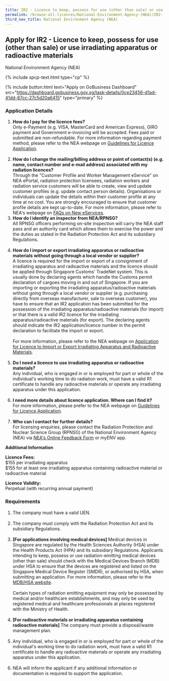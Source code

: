 ```yaml
---
title: IR2 - Licence to keep, possess for use (other than sale) or use irradiating apparatus or radioactive materials
permalink: /browse-all-licences/National-Environment-Agency-(NEA)/IR2---Licence-to-keep--possess-for-use-(other-than-sale)-or-use-irradiating-apparatus-or-radioactive-materials
third_nav_title: National Environment Agency (NEA)
---
```


## Apply for IR2 - Licence to keep, possess for use (other than sale) or use irradiating apparatus or radioactive materials

National Environment Agency (NEA)

{% include spcp-text.html type="cp" %}

{% include button.html text="Apply on GoBusiness Dashboard" src="https://dashboard.gobusiness.gov.sg/task-details/0ce23456-d1ad-41dd-87cc-27c5d20a6415" type="primary" %}

<H3>Application Details</H3>

<ol>
<li><strong>How do I pay for the licence fees? </strong><br />Only e-Payment (e.g. VISA, MasterCard and American Express), GIRO payment and Government e-invoicing will be accepted. Fees paid or submitted are non-refundable. For more information regarding payment method, please refer to the NEA webpage on <a href="https://www.nea.gov.sg/our-services/radiation-safety/guidelines-for-licence-application-and-annual-payment" target="_blank" rel="noopener">Guidelines for Licence Application</a>.<br /><br /></li>
<li><strong>How do I change the mailing/billing address or point of contact(s) (e.g. name, contact number and e-mail address) associated with my radiation licences? </strong><br />Through the "Customer Profile and Worker Management eService" on NEA ePortal, radiation protection licensees, radiation workers and radiation service customers will be able to create, view and update customer profiles (e.g. update contact person details). Organisations or individuals can update the details within their customer profile at any time at no cost. You are strongly encouraged to ensure that customer profile details are kept up-to-date. For more information, please refer to NEA's webpage on <a href="https://www.nea.gov.sg/our-services/radiation-safety/changes-in-2023/faqs-on-new-eservices" target="_blank" rel="noopener">FAQs on New eServices</a>.</li>
<li><strong>How do I identify an inspector from NEA/RPNSG? </strong><br />All RPNSG officers performing on-site inspection will carry the NEA staff pass and an authority card which allows them to exercise the power and the duties as stated in the Radiation Protection Act and its subsidiary Regulations.<br /><br /></li>
<li><strong>How do I import or export irradiating apparatus or radioactive materials without going through a local vendor or supplier? </strong><br />A licence is required for the import or export of a consignment of irradiating apparatus and radioactive materials and the licence should be applied through Singapore Customs' TradeNet system. This is usually done by declaring agents which handle the Customs permit declaration of cargoes moving in and out of Singapore. If you are importing or exporting the irradiating apparatus/radioactive materials without going through a local vendor or supplier (e.g. purchasing directly from overseas manufacturer, sale to overseas customer), you have to ensure that an IR2 application has been submitted for the possession of the irradiating apparatus/radioactive materials (for import) or that there is a valid IR2 licence for the irradiating apparatus/radioactive materials (for export). The declaring agents should indicate the IR2 application/licence number in the permit declaration to facilitate the import or export.<br /><br />For more information, please refer to the NEA webpage on <a href="https://www.nea.gov.sg/our-services/radiation-safety/information-on-licence-to-import-or-export-irradiating-apparatus-and-radioactive-materials/application-for-licence-to-import-or-export-irradiating-apparatus-and-radioactive-materials" target="_blank" rel="noopener">Application for Licence to Import or Export Irradiating Apparatus and Radioactive Materials</a>.<br /><br /></li>
<li><strong>Do I need a licence to use irradiating apparatus or radioactive materials? </strong><br />Any individual, who is engaged in or is employed for part or whole of the individual's working time to do radiation work, must have a valid R1 certificate to handle any radioactive materials or operate any irradiating apparatus under this application.<br /><br /></li>
<li><strong>I need more details about licence application. Where can I find it? </strong><br />For more information, please prefer to the NEA webpage on <a href="https://www.nea.gov.sg/our-services/radiation-safety/guidelines-for-licence-application-and-annual-payment" target="_blank" rel="noopener">Guidelines for Licence Application</a>.<br /><br /></li>
<li><strong>Who can I contact for further details? </strong><br />For licensing enquiries, please contact the Radiation Protection and Nuclear Science Group (RPNSG) of the National Environment Agency (NEA) via <a href="https://www.nea.gov.sg/corporate-functions/feedback" target="_blank" rel="noopener">NEA's Online Feedback Form</a> or myENV app.</li>
</ol>

<strong>Additional Information</strong>

<p><strong>Licence Fees:<br /></strong>$155 per irradiating apparatus<br />$155 for at least one irradiating apparatus containing radioactive material or radioactive material</p>
<p><strong>Licence Validity:</strong><br />Perpetual (with recurring annual payment)</p>

<H3>Requirements</H3>

<ol>
<li>The company must have a valid UEN.<br /><br /></li>
<li>The company must comply with the Radiation Protection Act and its subsidiary Regulations.<br /><br /></li>
<li><strong>[For applications involving medical devices] </strong>Medical devices in Singapore are regulated by the Health Sciences Authority (HSA) under the Health Products Act (HPA) and its subsidiary Regulations. Applicants intending to keep, possess or use radiation-emitting medical devices (other than sale) should check with the Medical Devices Branch (MDB) under HSA to ensure that the devices are registered and listed on the Singapore Medical Device Register (SMDR), or authorised by HSA, when submitting an application. For more information, please refer to the <a href="http://www.hsa.gov.sg/medical-devices" target="_blank" rel="noopener">MDB/HSA website</a>. <br /><br />Certain types of radiation emitting equipment may only be possessed by medical and/or healthcare establishments, and may only be used by registered medical and healthcare professionals at places registered with the Ministry of Health.<br /><br /></li>
<li><strong>[For radioactive materials or irradiating apparatus containing radioactive materials] </strong>The company must provide a disposal/waste management plan.<br /><br /></li>
<li>Any individual, who is engaged in or is employed for part or whole of the individual's working time to do radiation work, must have a valid R1 certificate to handle any radioactive materials or operate any irradiating apparatus under this application.<br /><br /></li>
<li>NEA will inform the applicant if any additional information or documentation is required to support the application.</li>
</ol>

